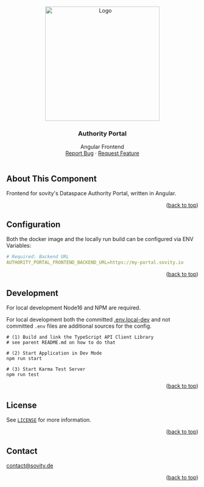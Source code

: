 <!-- Improved compatibility of back to top link: See: https://github.com/othneildrew/Best-README-Template/pull/73 -->

<a name="readme-top"></a>

<!-- PROJECT LOGO -->
<br />
<div align="center">
<a href="https://github.com/sovity/authority-portal">
<img src="https://raw.githubusercontent.com/sovity/edc-ui/main/src/assets/images/sovity_logo.svg" alt="Logo" width="300">
</a>

<h3 align="center">Authority Portal</h3>
<p align="center" style="padding-bottom:16px">
Angular Frontend
<br />
<a href="https://github.com/sovity/authority-portal/issues/new?template=bug_report.md">Report Bug</a>
·
<a href="https://github.com/sovity/authority-portal/issues/new?template=feature_request.md">Request Feature</a>
</p>
</div>

## About This Component

Frontend for sovity's Dataspace Authority Portal, written in Angular.

<p align="right">(<a href="#readme-top">back to top</a>)

## Configuration

Both the docker image and the locally run build can be configured via ENV Variables:

```yaml
# Required: Backend URL
AUTHORITY_PORTAL_FRONTEND_BACKEND_URL=https://my-portal.sovity.io
```

<p align="right">(<a href="#readme-top">back to top</a>)</p>

## Development

For local development Node16 and NPM are required.

For local development both the committed [.env.local-dev](.env.local-dev) and not committed `.env` files are additional
sources for the config.

```shell
# (1) Build and link the TypeScript API Client Library
# see parent README.md on how to do that

# (2) Start Application in Dev Mode
npm run start

# (3) Start Karma Test Server
npm run test
```

<p align="right">(<a href="#readme-top">back to top</a>)</p>

## License

See [`LICENSE`](./LICENSE) for more information.

<p align="right">(<a href="#readme-top">back to top</a>)</p>

## Contact

contact@sovity.de

<p align="right">(<a href="#readme-top">back to top</a>)</p>
